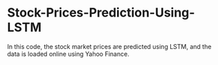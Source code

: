 # Stock-Prices-Prediction-Using-LSTM
In this code, the stock market prices are predicted using LSTM, and the data is loaded online using Yahoo Finance.
